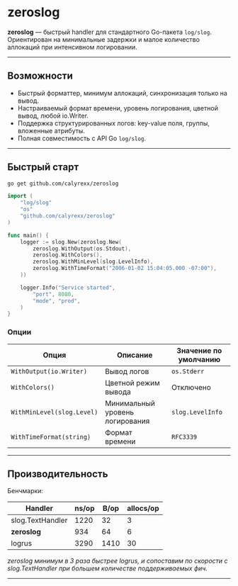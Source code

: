 # zeroslog

**zeroslog** — быстрый handler для стандартного Go-пакета `log/slog`. Ориентирован на минимальные задержки и малое количество аллокаций при интенсивном логировании.

---

## Возможности

- Быстрый форматтер, минимум аллокаций, синхронизация только на вывод.
- Настраиваемый формат времени, уровень логирования, цветной вывод, любой io.Writer.
- Поддержка структурированных логов: key-value поля, группы, вложенные атрибуты.
- Полная совместимость с API Go `log/slog`.

---

## Быстрый старт

```bash
go get github.com/calyrexx/zeroslog
```

```go
import (
	"log/slog"
	"os"
	"github.com/calyrexx/zeroslog"
)

func main() {
	logger := slog.New(zeroslog.New(
		zeroslog.WithOutput(os.Stdout),
		zeroslog.WithColors(),
		zeroslog.WithMinLevel(slog.LevelInfo),
		zeroslog.WithTimeFormat("2006-01-02 15:04:05.000 -07:00"),
	))

	logger.Info("Service started",
		"port", 8080,
		"mode", "prod",
	)
}
```

### Опции

| Опция                       | Описание                         | Значение по умолчанию      |
|-----------------------------|----------------------------------|----------------------------|
| `WithOutput(io.Writer)`     | Вывод логов                      | `os.Stderr`                |
| `WithColors()`              | Цветной режим вывода             | Отключено                  |
| `WithMinLevel(slog.Level)`  | Минимальный уровень логирования  | `slog.LevelInfo`           |
| `WithTimeFormat(string)`    | Формат времени                   | `RFC3339`                  |

---

## Производительность

Бенчмарки:

| Handler          | ns/op | B/op | allocs/op |
| ---------------- | ----- | ---- | --------- |
| slog.TextHandler | 1220  | 32   | 3         |
| **zeroslog**     | 934   | 64   | 6         |
| logrus           | 3290  | 1410 | 30        |

*zeroslog минимум в 3 раза быстрее logrus, и сопоставим по скорости с slog.TextHandler при большем количестве поддерживаемых фич.*

---